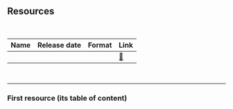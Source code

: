 ## Resources

<br>

| Name                               | Release date       | Format             | Link                              |
| ---                                | ---                | ---                | ---                               |
| []()                               |                    |                    | [🔗]()                            |

<br>

---

### First resource (its table of content)

